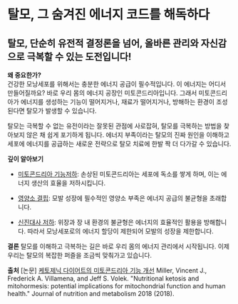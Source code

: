 
# 탈모, 그 숨겨진 에너지 코드를 해독하다

## 탈모, 단순히 유전적 결정론을 넘어, 올바른 관리와 자신감으로 극복할 수 있는 도전입니다!

 **왜 중요한가?**  
건강한 모낭세포를 위해서는 충분한 에너지 공급이 필수적입니다. 이 에너지는 어디서 만들어질까요? 바로 우리 몸의 에너지 공장인 미토콘드리아입니다. 그래서 미토콘드리아가 에너지를 생성하는 기능이 떨어지거나, 재료가 떨어지거나, 방해하는 환경이 조성된다면 탈모가 발생할 수 있습니다.  
  
탈모는 극복할 수 없는 유전이라는 잘못된 관점에 사로잡혀, 탈모를 극복하는 방법을 찾아보지 않은 채 쉽게 포기하게 됩니다. 에너지 부족이라는 탈모의 진짜 원인을 이해하고 세포에 에너지를 공급하는 새로운 전략으로 탈모 치료에 한발 짝 더 다가갈 수 있습니다.  
  
**깊이 알아보기**  
- [미토콘드리아 기능저하](https://frontier-three.vercel.app/kr/m04/m0403/m040301/m04030101): 손상된 미토콘드리아는 세포에 독소를 쌓게 하며, 이는 에너지 생산의 효율을 저하시킵니다.  

- [영양소 결핍](https://frontier-three.vercel.app/kr/m04/m0403/m040301/m04030102): 모발 성장에 필수적인 영양소 부족은 에너지 공급의 불균형을 초래합니다.  

- [신진대사 저하](https://frontier-three.vercel.app/kr/m04/m0403/m040301/m04030103): 위장과 장 내 환경의 불균형은 에너지의 효율적인 활용을 방해합니다. 따라서 모낭세포로의 에너지 할당이 제한되어 모발의 성장을 제한합니다.  
  
**결론**
탈모를 이해하고 극복하는 길은 바로 우리 몸의 에너지 관리에서 시작됩니다. 이제 우리는 탈모의 복잡한 퍼즐을 조금씩 맞춰가고 있습니다.

**출처**
[논문] [케토제닉 다이어트의 미토콘드리아 기능 개선](https://frontier-three.vercel.app/kr/m04/m0407/m040703) Miller, Vincent J., Frederick A. Villamena, and Jeff S. Volek. "Nutritional ketosis and mitohormesis: potential implications for mitochondrial function and human health." Journal of nutrition and metabolism 2018 (2018).
<!--stackedit_data:
eyJoaXN0b3J5IjpbNDYzMjA3NjI3XX0=
-->